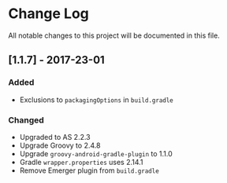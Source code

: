 # Change Log
All notable changes to this project will be documented in this file.

## [1.1.7] - 2017-23-01
### Added
- Exclusions to `packagingOptions` in `build.gradle`

### Changed
- Upgraded to AS 2.2.3
- Upgrade Groovy to 2.4.8
- Upgrade `groovy-android-gradle-plugin` to 1.1.0
- Gradle `wrapper.properties` uses 2.14.1
- Remove Emerger plugin from `build.gradle`
